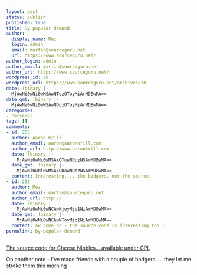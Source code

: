 ```yaml
---
layout: post
status: publish
published: true
title: By popular demand
author:
  display_name: Mez
  login: admin
  email: martin@sourceguru.net
  url: https://www.sourceguru.net/
author_login: admin
author_email: martin@sourceguru.net
author_url: https://www.sourceguru.net/
wordpress_id: 28
wordpress_url: https://www.sourceguru.net/archives/28
date: !binary |-
  MjAwNi0wNi0wMSAwNTozOToyMiArMDEwMA==
date_gmt: !binary |-
  MjAwNi0wNi0wMSAwNDozOToyMiArMDEwMA==
categories:
- Personal
tags: []
comments:
- id: 255
  author: Aaron Krill
  author_email: aaron@aaronkrill.com
  author_url: http://www.aaronkrill.com
  date: !binary |-
    MjAwNi0wNi0wMSAxOTowNDozNSArMDEwMA==
  date_gmt: !binary |-
    MjAwNi0wNi0wMSAxODowNDozNSArMDEwMA==
  content: Interesting.... the badgers, not the source.
- id: 258
  author: Mez
  author_email: martin@sourceguru.net
  author_url: http://
  date: !binary |-
    MjAwNi0wNi0wNCAwNjoyMjo1NiArMDEwMA==
  date_gmt: !binary |-
    MjAwNi0wNi0wNCAwNToyMjo1NiArMDEwMA==
  content: aw come on - the source code is interesting too !
permalink: by-popular-demand
---
```

<p><a href="http://www.cheesenibbles.com/files/source.tar.gz">The source code for Cheese Nibbles... available under GPL</a></p>
<p>On another note - I've made friends with a couple of badgers .... they let me stroke them this morning</p>
